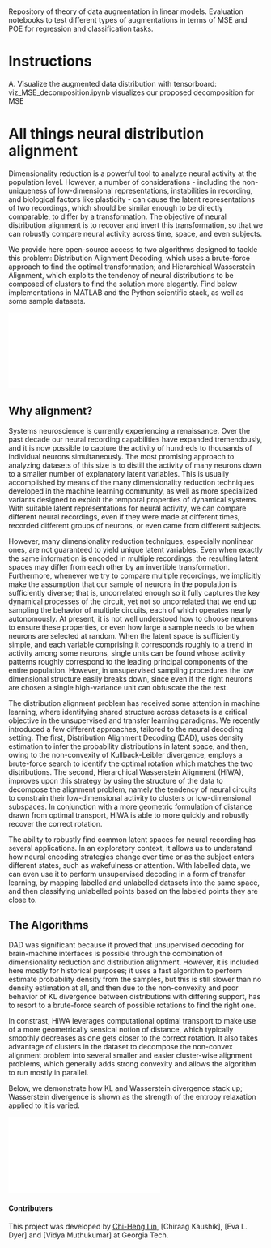 # 

Repository of theory of data augmentation in linear models. Evaluation notebooks to test different types of augmentations in terms of MSE and POE for regression and classification tasks.

# Instructions

A. Visualize the augmented data distribution with tensorboard:
viz_MSE_decomposition.ipynb visualizes our proposed decomposition for MSE


# All things neural distribution alignment
Dimensionality reduction is a powerful tool to analyze neural activity at the population level. However, a number of considerations - including the non-uniqueness of low-dimensional representations, instabilities in recording, and biological factors like plasticity - can cause the latent representations of two recordings, which should be similar enough to be directly comparable, to differ by a transformation. The objective of neural distribution alignment is to recover and invert this transformation, so that we can robustly compare neural activity across time, space, and even subjects.

We provide here open-source access to two algorithms designed to tackle this problem: Distribution Alignment Decoding, which uses a brute-force approach to find the optimal transformation; and Hierarchical Wasserstein Alignment, which exploits the tendency of neural distributions to be composed of clusters to find the solution more elegantly. Find below implementations in MATLAB and the Python scientific stack, as well as some sample datasets.

![Overview of Bias-Var-Approx.Err decomposition](bias_var_err_v3.pdf)

## Why alignment?
Systems neuroscience is currently experiencing a renaissance. Over the past decade our neural recording capabilities have expanded tremendously, and it is now possible to capture the activity of hundreds to thousands of individual neurons simultaneously. The most promising approach to analyzing datasets of this size is to distill the activity of many neurons down to a smaller number of explanatory latent variables. This is usually accomplished by means of the many dimensionality reduction techniques developed in the machine learning community, as well as more specialized variants designed to exploit the temporal properties of dynamical systems. With suitable latent representations for neural activity, we can compare different neural recordings, even if they were made at different times, recorded different groups of neurons, or even came from different subjects.

However, many dimensionality reduction techniques, especially nonlinear ones, are not guaranteed to yield unique latent variables. Even when exactly the same information is encoded in multiple recordings, the resulting latent spaces may differ from each other by an invertible transformation. Furthermore, whenever we try to compare multiple recordings, we implicitly make the assumption that our sample of neurons in the population is sufficiently diverse; that is, uncorrelated enough so it fully captures the key dynamical processes of the circuit, yet not so uncorrelated that we end up sampling the behavior of multiple circuits, each of which operates nearly autonomously. At present, it is not well understood how to choose neurons to ensure these properties, or even how large a sample needs to be when neurons are selected at random. When the latent space is sufficiently simple, and each variable comprising it corresponds roughly to a trend in activity among some neurons, single units can be found whose activity patterns roughly correspond to the leading principal components of the entire population. However, in unsupervised sampling procedures the low dimensional structure easily breaks down, since even if the right neurons are chosen a single high-variance unit can obfuscate the the rest. 

The distribution alignment problem has received some attention in machine learning, where identifying shared structure across datasets is a critical objective in the unsupervised and transfer learning paradigms. We recently introduced a few different approaches, tailored to the neural decoding setting. The first, Distribution Alignment Decoding (DAD), uses density estimation to infer the probability distributions in latent space, and then, owing to the non-convexity of Kullback-Leibler divergence, employs a brute-force search to identify the optimal rotation which matches the two distributions. The second, Hierarchical Wasserstein Alignment (HiWA), improves upon this strategy by using the structure of the data to decompose the alignment problem, namely the tendency of neural circuits to constrain their low-dimensional activity to clusters or low-dimensional subspaces. In conjunction with a more geometric formulation of distance drawn from optimal transport, HiWA is able to more quickly and robustly recover the correct rotation.

The ability to robustly find common latent spaces for neural recording has several applications. In an exploratory context, it allows us to understand how neural encoding strategies change over time or as the subject enters different states, such as wakefulness or attention. With labelled data, we can even use it to perform unsupervised decoding in a form of transfer learning, by mapping labelled and unlabelled datasets into the same space, and then classifying unlabelled points based on the labeled points they are close to. 

## The Algorithms

DAD was significant because it proved that unsupervised decoding for brain-machine interfaces is possible through the combination of dimensionality reduction and distribution alignment. However, it is included here mostly for historical purposes; it uses a fast algorithm to perform estimate probability density from the samples, but this is still slower than no density estimation at all, and then due to the non-convexity and poor behavior of KL divergence between distributions with differing support, has to resort to a brute-force search of possible rotations to find the right one. 

In constrast, HiWA leverages computational optimal transport to make use of a more geometrically sensical notion of distance, which typically smoothly decreases as one gets closer to the correct rotation. It also takes advantage of clusters in the dataset to decompose the non-convex alignment problem into several smaller and easier cluster-wise alignment problems, which generally adds strong convexity and allows the algorithm to run mostly in parallel.

Below, we demonstrate how KL and Wasserstein divergence stack up; Wasserstein divergence is shown as the strength of the entropy relaxation applied to it is varied.

![Overview of Bias-Var-Approx.Err decomposition](bias_var_err_v3.pdf)

#### Contributers
This project was developed by [Chi-Heng Lin](https://github.com/uldyssian2008), [Chiraag Kaushik], [Eva L. Dyer] and [Vidya Muthukumar] at Georgia Tech.
